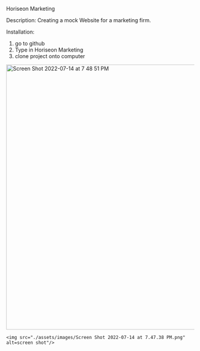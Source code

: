 Horiseon Marketing

Description:
Creating a mock Website for a marketing firm.

Installation:
1. go to github
2. Type in Horiseon Marketing
 3. clone project onto computer

<img width="708" alt="Screen Shot 2022-07-14 at 7 48 51 PM" src="https://user-images.githubusercontent.com/107881233/179123019-1ecca868-414d-48e8-9917-86ad877cdc8d.png">


    <img src="./assets/images/Screen Shot 2022-07-14 at 7.47.38 PM.png" alt=screen shot"/>



